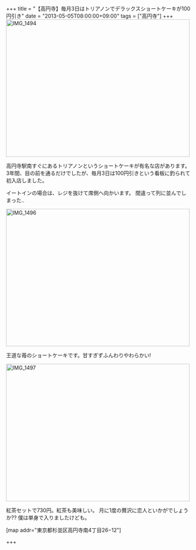 +++
title =  "【高円寺】毎月3日はトリアノンでデラックスショートケーキが100円引き"
date =  "2013-05-05T08:00:00+09:00"
tags = ["高円寺"]
+++
<a href="http://www.flickr.com/photos/68742489@N02/8703190991/" title="IMG_1494 by umeyuki1326, on Flickr"><img src="http://farm9.staticflickr.com/8130/8703190991_cfbcddf680.jpg" width="500" height="375" alt="IMG_1494"></a>

高円寺駅南すぐにあるトリアノンというショートケーキが有名な店があります。
3年間、目の前を通るだけでしたが、毎月3日は100円引きという看板に釣られて初入店しました。

イートインの場合は、レジを抜けて席側へ向かいます。
間違って列に並んでしまった..

<a href="http://www.flickr.com/photos/68742489@N02/8704311162/" title="IMG_1496 by umeyuki1326, on Flickr"><img src="http://farm9.staticflickr.com/8416/8704311162_4f58de19d9.jpg" width="500" height="375" alt="IMG_1496"></a>

王道な苺のショートケーキです。甘すぎずふんわりやわらかい!

<a href="http://www.flickr.com/photos/68742489@N02/8704310976/" title="IMG_1497 by umeyuki1326, on Flickr"><img src="http://farm9.staticflickr.com/8138/8704310976_1b9e8973c7.jpg" width="500" height="375" alt="IMG_1497"></a>

紅茶セットで730円。紅茶も美味しい。
月に1度の贅沢に恋人といかがでしょうか??
僕は単身で入りましたけども。

[map addr="東京都杉並区高円寺南4丁目26−12"]

+++
